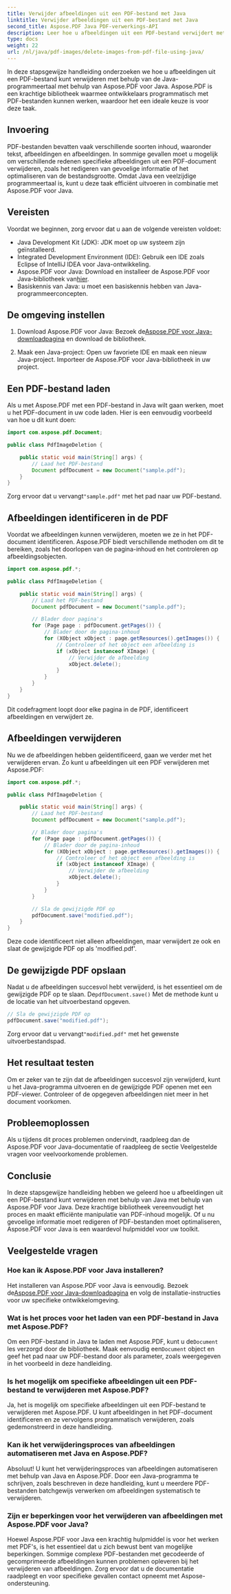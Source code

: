```yaml
---
title: Verwijder afbeeldingen uit een PDF-bestand met Java
linktitle: Verwijder afbeeldingen uit een PDF-bestand met Java
second_title: Aspose.PDF Java PDF-verwerkings-API
description: Leer hoe u afbeeldingen uit een PDF-bestand verwijdert met Java met Aspose.PDF voor Java. Stapsgewijze handleiding met broncode voor het efficiënt verwijderen van afbeeldingen in PDF's.
type: docs
weight: 22
url: /nl/java/pdf-images/delete-images-from-pdf-file-using-java/
---
```


In deze stapsgewijze handleiding onderzoeken we hoe u afbeeldingen uit een PDF-bestand kunt verwijderen met behulp van de Java-programmeertaal met behulp van Aspose.PDF voor Java. Aspose.PDF is een krachtige bibliotheek waarmee ontwikkelaars programmatisch met PDF-bestanden kunnen werken, waardoor het een ideale keuze is voor deze taak.

## Invoering

PDF-bestanden bevatten vaak verschillende soorten inhoud, waaronder tekst, afbeeldingen en afbeeldingen. In sommige gevallen moet u mogelijk om verschillende redenen specifieke afbeeldingen uit een PDF-document verwijderen, zoals het redigeren van gevoelige informatie of het optimaliseren van de bestandsgrootte. Omdat Java een veelzijdige programmeertaal is, kunt u deze taak efficiënt uitvoeren in combinatie met Aspose.PDF voor Java.

## Vereisten

Voordat we beginnen, zorg ervoor dat u aan de volgende vereisten voldoet:

- Java Development Kit (JDK): JDK moet op uw systeem zijn geïnstalleerd.
- Integrated Development Environment (IDE): Gebruik een IDE zoals Eclipse of IntelliJ IDEA voor Java-ontwikkeling.
-  Aspose.PDF voor Java: Download en installeer de Aspose.PDF voor Java-bibliotheek van[hier](https://downloads.aspose.com/pdf/java).
- Basiskennis van Java: u moet een basiskennis hebben van Java-programmeerconcepten.

## De omgeving instellen

1.  Download Aspose.PDF voor Java: Bezoek de[Aspose.PDF voor Java-downloadpagina](https://downloads.aspose.com/pdf/java) en download de bibliotheek.

2. Maak een Java-project: Open uw favoriete IDE en maak een nieuw Java-project. Importeer de Aspose.PDF voor Java-bibliotheek in uw project.

## Een PDF-bestand laden

Als u met Aspose.PDF met een PDF-bestand in Java wilt gaan werken, moet u het PDF-document in uw code laden. Hier is een eenvoudig voorbeeld van hoe u dit kunt doen:

```java
import com.aspose.pdf.Document;

public class PdfImageDeletion {

    public static void main(String[] args) {
        // Laad het PDF-bestand
        Document pdfDocument = new Document("sample.pdf");
    }
}
```

 Zorg ervoor dat u vervangt`"sample.pdf"` met het pad naar uw PDF-bestand.

## Afbeeldingen identificeren in de PDF

Voordat we afbeeldingen kunnen verwijderen, moeten we ze in het PDF-document identificeren. Aspose.PDF biedt verschillende methoden om dit te bereiken, zoals het doorlopen van de pagina-inhoud en het controleren op afbeeldingsobjecten.

```java
import com.aspose.pdf.*;

public class PdfImageDeletion {

    public static void main(String[] args) {
        // Laad het PDF-bestand
        Document pdfDocument = new Document("sample.pdf");

        // Blader door pagina's
        for (Page page : pdfDocument.getPages()) {
            // Blader door de pagina-inhoud
            for (XObject xObject : page.getResources().getImages()) {
                // Controleer of het object een afbeelding is
                if (xObject instanceof XImage) {
                    // Verwijder de afbeelding
                    xObject.delete();
                }
            }
        }
    }
}
```

Dit codefragment loopt door elke pagina in de PDF, identificeert afbeeldingen en verwijdert ze.

## Afbeeldingen verwijderen

Nu we de afbeeldingen hebben geïdentificeerd, gaan we verder met het verwijderen ervan. Zo kunt u afbeeldingen uit een PDF verwijderen met Aspose.PDF:

```java
import com.aspose.pdf.*;

public class PdfImageDeletion {

    public static void main(String[] args) {
        // Laad het PDF-bestand
        Document pdfDocument = new Document("sample.pdf");

        // Blader door pagina's
        for (Page page : pdfDocument.getPages()) {
            // Blader door de pagina-inhoud
            for (XObject xObject : page.getResources().getImages()) {
                // Controleer of het object een afbeelding is
                if (xObject instanceof XImage) {
                    // Verwijder de afbeelding
                    xObject.delete();
                }
            }
        }

        // Sla de gewijzigde PDF op
        pdfDocument.save("modified.pdf");
    }
}
```

Deze code identificeert niet alleen afbeeldingen, maar verwijdert ze ook en slaat de gewijzigde PDF op als 'modified.pdf'.

## De gewijzigde PDF opslaan

Nadat u de afbeeldingen succesvol hebt verwijderd, is het essentieel om de gewijzigde PDF op te slaan. De`pdfDocument.save()` Met de methode kunt u de locatie van het uitvoerbestand opgeven.

```java
// Sla de gewijzigde PDF op
pdfDocument.save("modified.pdf");
```

 Zorg ervoor dat u vervangt`"modified.pdf"` met het gewenste uitvoerbestandspad.

## Het resultaat testen

Om er zeker van te zijn dat de afbeeldingen succesvol zijn verwijderd, kunt u het Java-programma uitvoeren en de gewijzigde PDF openen met een PDF-viewer. Controleer of de opgegeven afbeeldingen niet meer in het document voorkomen.

## Probleemoplossen

Als u tijdens dit proces problemen ondervindt, raadpleeg dan de Aspose.PDF voor Java-documentatie of raadpleeg de sectie Veelgestelde vragen voor veelvoorkomende problemen.

## Conclusie

In deze stapsgewijze handleiding hebben we geleerd hoe u afbeeldingen uit een PDF-bestand kunt verwijderen met behulp van Java met behulp van Aspose.PDF voor Java. Deze krachtige bibliotheek vereenvoudigt het proces en maakt efficiënte manipulatie van PDF-inhoud mogelijk. Of u nu gevoelige informatie moet redigeren of PDF-bestanden moet optimaliseren, Aspose.PDF voor Java is een waardevol hulpmiddel voor uw toolkit.

## Veelgestelde vragen

### Hoe kan ik Aspose.PDF voor Java installeren?

 Het installeren van Aspose.PDF voor Java is eenvoudig. Bezoek de[Aspose.PDF voor Java-downloadpagina](https://releases.aspose.com/pdf/java/) en volg de installatie-instructies voor uw specifieke ontwikkelomgeving.

### Wat is het proces voor het laden van een PDF-bestand in Java met Aspose.PDF?

 Om een PDF-bestand in Java te laden met Aspose.PDF, kunt u de`Document` les verzorgd door de bibliotheek. Maak eenvoudig een`Document` object en geef het pad naar uw PDF-bestand door als parameter, zoals weergegeven in het voorbeeld in deze handleiding.

### Is het mogelijk om specifieke afbeeldingen uit een PDF-bestand te verwijderen met Aspose.PDF?

Ja, het is mogelijk om specifieke afbeeldingen uit een PDF-bestand te verwijderen met Aspose.PDF. U kunt afbeeldingen in het PDF-document identificeren en ze vervolgens programmatisch verwijderen, zoals gedemonstreerd in deze handleiding.

### Kan ik het verwijderingsproces van afbeeldingen automatiseren met Java en Aspose.PDF?

Absoluut! U kunt het verwijderingsproces van afbeeldingen automatiseren met behulp van Java en Aspose.PDF. Door een Java-programma te schrijven, zoals beschreven in deze handleiding, kunt u meerdere PDF-bestanden batchgewijs verwerken om afbeeldingen systematisch te verwijderen.

### Zijn er beperkingen voor het verwijderen van afbeeldingen met Aspose.PDF voor Java?

Hoewel Aspose.PDF voor Java een krachtig hulpmiddel is voor het werken met PDF's, is het essentieel dat u zich bewust bent van mogelijke beperkingen. Sommige complexe PDF-bestanden met gecodeerde of gecomprimeerde afbeeldingen kunnen problemen opleveren bij het verwijderen van afbeeldingen. Zorg ervoor dat u de documentatie raadpleegt en voor specifieke gevallen contact opneemt met Aspose-ondersteuning.